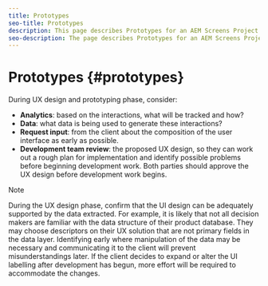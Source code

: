 ```yaml
---
title: Prototypes
seo-title: Prototypes
description: This page describes Prototypes for an AEM Screens Project
seo-description: The page describes Prototypes for an AEM Screens Project
---
```


# Prototypes {#prototypes}

During UX design and prototyping phase, consider:

* **Analytics**: based on the interactions, what will be tracked and how?
* **Data**: what data is being used to generate these interactions?
* **Request input**: from the client about the composition of the user interface as early as possible.
* **Development team review**: the proposed UX design, so they can work out a rough plan for implementation and identify possible problems before beginning development work. Both parties should approve the UX design before development work begins.

>[!NOTE]
>
> During the UX design phase, confirm that the UI design can be adequately supported by the data extracted.
> For example, it is likely that not all decision makers are familiar with the data structure of their product database. They may choose descriptors on their UX solution that are not primary fields in the data layer. Identifying early where manipulation of the data may be necessary and communicating it to the client will prevent misunderstandings later. If the client decides to expand or alter the UI labelling after development has begun, more effort will be required to accommodate the changes.
